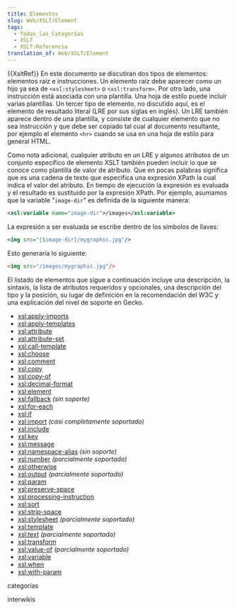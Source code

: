 ```yaml
---
title: Elementos
slug: Web/XSLT/Element
tags:
  - Todas_las_Categorías
  - XSLT
  - XSLT:Referencia
translation_of: Web/XSLT/Element
---
```


{{XsltRef}} En este documento se discutiran dos tipos de elementos: elementos raíz e instrucciones. Un elemento raíz debe aparecer como un hijo ya sea de `<xsl:stylesheet>` o `<xsl:transform>`. Por otro lado, una instrucción está asociada con una plantilla. Una hoja de estilo puede incluir varias plantillas. Un tercer tipo de elemento, no discutido aquí, es el elemento de resultado literal (LRE por sus siglas en inglés). Un LRE también aparece dentro de una plantilla, y consiste de cualquier elemento que no sea instrucción y que debe ser copiado tal cual al documento resultante, por ejemplo el elemento `<hr>` cuando se usa en una hoja de estilo para general HTML.

Como nota adicional, cualquier atributo en un LRE y algunos atributos de un conjunto específico de elemento XSLT también pueden incluir lo que se conoce como plantilla de valor de atributo. Que en pocas palabras significa que es una cadena de texto que especifíca una expresión XPath la cual indica el valor del atributo. En tiempo de ejecución la expresión es evaluada y el resultado es sustituido por la expresión XPath. Por ejemplo, asumamos que la variable "`image-dir`" es definida de la siguiente manera:

```XML
<xsl:variable name="image-dir">/images</xsl:variable>
```

La expresión a ser evaluada se escribe dentro de los símbolos de llaves:

```XML
<img src="{$image-dir}/mygraphic.jpg"/>
```

Esto generaría lo siguiente:

```HTML
<img src="/images/mygraphic.jpg"/>
```

El listado de elementos que sigue a continuación incluye una descripción, la sintaxis, la lista de atributos requeridos y opcionales, una descripción del tipo y la posición, su lugar de definición en la recomendación del W3C y una explicación del nivel de soporte en Gecko.

- [xsl:apply-imports](/es/XSLT/apply-imports)
- [xsl:apply-templates](/es/XSLT/apply-templates)
- [xsl:attribute](/es/XSLT/attribute)
- [xsl:attribute-set](/es/XSLT/attribute-set)
- [xsl:call-template](/es/XSLT/call-template)
- [xsl:choose](/es/XSLT/choose)
- [xsl:comment](/es/XSLT/comment)
- [xsl:copy](/es/XSLT/copy)
- [xsl:copy-of](/es/XSLT/copy-of)
- [xsl:decimal-format](/es/XSLT/decimal-format)
- [xsl:element](/es/XSLT/element)
- [xsl:fallback](/es/XSLT/fallback) _(sin soporte)_
- [xsl:for-each](/es/XSLT/for-each)
- [xsl:if](/es/XSLT/if)
- [xsl:import](/es/XSLT/import) _(casi completamente soportado)_
- [xsl:include](/es/XSLT/include)
- [xsl:key](/es/XSLT/key)
- [xsl:message](/es/XSLT/message)
- [xsl:namespace-alias](/es/XSLT/namespace-alias) _(sin soporte)_
- [xsl:number](/es/XSLT/number) _(parcialmente soportado)_
- [xsl:otherwise](/es/XSLT/otherwise)
- [xsl:output](/es/XSLT/output) _(parcialmente soportado)_
- [xsl:param](/es/XSLT/param)
- [xsl:preserve-space](/es/XSLT/preserve-space)
- [xsl:processing-instruction](/es/XSLT/processing-instruction)
- [xsl:sort](/es/XSLT/sort)
- [xsl:strip-space](/es/XSLT/strip-space)
- [xsl:stylesheet](/es/XSLT/stylesheet) _(parcialmente soportado)_
- [xsl:template](/es/XSLT/template)
- [xsl:text](/es/XSLT/text) _(parcialmente soportado)_
- [xsl:transform](/es/XSLT/transform)
- [xsl:value-of](/es/XSLT/value-of) _(parcialmente soportado)_
- [xsl:variable](/es/XSLT/variable)
- [xsl:when](/es/XSLT/when)
- [xsl:with-param](/es/XSLT/with-param)

categorías

interwikis
